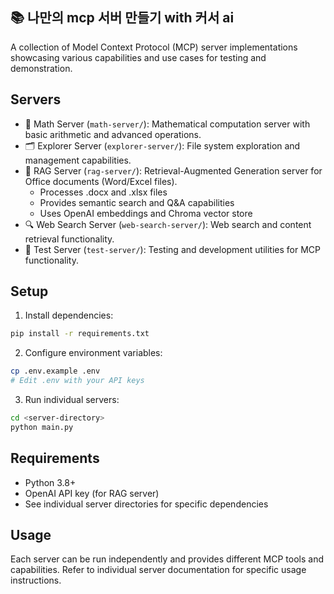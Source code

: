 ## 📚 나만의 mcp 서버 만들기 with 커서 ai

A collection of Model Context Protocol (MCP) server implementations showcasing various capabilities and use cases for testing and demonstration.

## Servers

- 🧮 Math Server (`math-server/`): Mathematical computation server with basic arithmetic and advanced operations.
- 🗂️ Explorer Server (`explorer-server/`): File system exploration and management capabilities.
- 📄 RAG Server (`rag-server/`): Retrieval-Augmented Generation server for Office documents (Word/Excel files).
    - Processes .docx and .xlsx files
    - Provides semantic search and Q&A capabilities
    - Uses OpenAI embeddings and Chroma vector store
- 🔍 Web Search Server (`web-search-server/`): Web search and content retrieval functionality.
- 🧪 Test Server (`test-server/`): Testing and development utilities for MCP functionality.

## Setup

1. Install dependencies:
```bash
pip install -r requirements.txt
```

2. Configure environment variables:
```bash
cp .env.example .env
# Edit .env with your API keys
```

3. Run individual servers:
```bash
cd <server-directory>
python main.py
```

## Requirements

- Python 3.8+
- OpenAI API key (for RAG server)
- See individual server directories for specific dependencies

## Usage

Each server can be run independently and provides different MCP tools and capabilities. Refer to individual server documentation for specific usage instructions.
